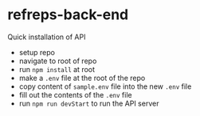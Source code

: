 # refreps-back-end

Quick installation of API

- setup repo
- navigate to root of repo
- run `npm install` at root
- make a `.env` file at the root of the repo
- copy content of `sample.env` file into the new `.env` file
- fill out the contents of the `.env` file
- run `npm run devStart` to run the API server
